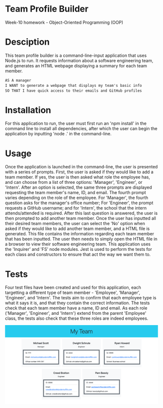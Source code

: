# Team Profile Builder
Week-10 homework - Object-Oriented Programming (OOP)

# Desciption 
This team profile builder is a command-line-input application that uses Node.js to run. It requests information about a software engineering team, and generates an HTML webpage displaying a summary for each team member.
```md
AS A manager
I WANT to generate a webpage that displays my team's basic info
SO THAT I have quick access to their emails and GitHub profiles
```

# Installation
For this application to run, the user must first run an 'npm install' in the command line to install all dependencies, after which the user can begin the application by inputting 'node .' in the command-line.

# Usage
Once the application is launched in the command-line, the user is presented with a series of prompts. First, the user is asked if they would like to add a team member. If yes, the user is then asked what role the employee has, and can choose from a list of three options: 'Manager', 'Engineer', or 'Intern'. After an option is selected, the same three prompts are displayed requesting the team member's name, ID, and email. The fourth prompt varies depending on the role of the employee. For 'Manager', the fourth question asks for the manager's office number; For 'Engineer', the prompt requests a GitHub username; and for 'Intern', the school that the intern attends/attended is required. After this last question is answered, the user is then prompted to add another team member. Once the user has inputted all their desired team members, the user can select the 'No' option when asked if they would like to add another team member, and a HTML file is generated. This file contains the information regarding each team member that has been inputted. The user then needs to simply open the HTML file in a browser to view their software engineering team.
This application uses the 'Inquirer' and 'FS' node modules. 
Jest is used to perform the tests for each class and constructors to ensure that act the way we want them to.

# Tests
Four test files have been created and used for this application, each targetting a different type of team member - 'Employee', 'Manager', 'Engineer', and 'Intern'. The tests aim to confirm that each employee type is what it says it is, and that they contain the correct information. The tests check that each team member have a name, ID and email. As each role ('Manager', 'Engineer', and 'Intern') extend from the parent 'Employee' class, the tests also check that these three roles are indeed employees.

![screenshot-of-application](screenshot.png)